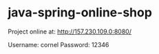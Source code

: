 # java-spring-online-shop

Project online at: http://157.230.109.0:8080/

Username: cornel
Password: 12346
